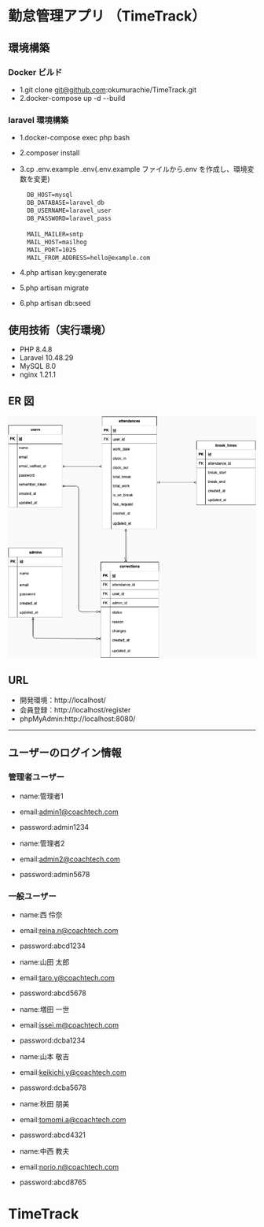 # 勤怠管理アプリ （TimeTrack）

## 環境構築

### Docker ビルド
- 1.git clone git@github.com:okumurachie/TimeTrack.git
- 2.docker-compose up -d --build

### laravel 環境構築
- 1.docker-compose exec php bash
- 2.composer install
- 3.cp .env.example .env(.env.example ファイルから.env を作成し、環境変数を変更)


        DB_HOST=mysql
        DB_DATABASE=laravel_db
        DB_USERNAME=laravel_user
        DB_PASSWORD=laravel_pass

        MAIL_MAILER=smtp
        MAIL_HOST=mailhog
        MAIL_PORT=1025
        MAIL_FROM_ADDRESS=hello@example.com


- 4.php artisan key:generate
- 5.php artisan migrate
- 6.php artisan db:seed

## 使用技術（実行環境）
- PHP 8.4.8
- Laravel 10.48.29
- MySQL 8.0
- nginx 1.21.1

## ER 図

![ER図](./index.png)

## URL

- 開発環境：http://localhost/
- 会員登録：http://localhost/register
- phpMyAdmin:http://localhost:8080/


---
## ユーザーのログイン情報

### 管理者ユーザー
- name:管理者1
- email:admin1@coachtech.com
- password:admin1234

- name:管理者2
- email:admin2@coachtech.com
- password:admin5678

### 一般ユーザー
- name:西 伶奈
- email:reina.n@coachtech.com
- password:abcd1234

- name:山田 太郎
- email:taro.y@coachtech.com
- password:abcd5678

- name:増田 一世
- email:issei.m@coachtech.com
- password:dcba1234

- name:山本 敬吉
- email:keikichi.y@coachtech.com
- password:dcba5678

- name:秋田 朋美
- email:tomomi.a@coachtech.com
- password:abcd4321

- name:中西 教夫
- email:norio.n@coachtech.com
- password:abcd8765

# TimeTrack
